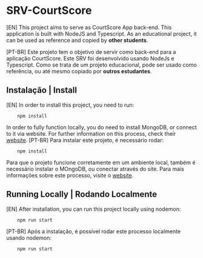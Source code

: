 # SRV-CourtScore

[EN] This project aims to serve as CourtScore App back-end. This application is built with NodeJS and Typescript. As an educational project, it can be used as reference and copied by **other students**.

[PT-BR] Este projeto tem o objetivo de servir como back-end para a aplicação CourtScore. Este SRV foi desenvolvido usando NodeJs e Typescript. Como se trata de um projeto educacional, pode ser usado como referência, ou até mesmo copiado por **outros estudantes**.

## Instalação | Install
 [EN] In order to install this project, you need to run: 

        npm install

In order to fully function locally, you do need to install MongoDB, or connect to it via website. For further information on this process, check their [website](https://www.mongodb.com/).
[PT-BR] Para instalar este projeto, é necessário rodar:

        npm install

Para que o projeto funcione corretamente em um ambiente local, também é necessário instalar o MOngoDB, ou conectar através do site. Para mais informações sobre este processo, visite o [website](https://www.mongodb.com/).

## Running Locally | Rodando Localmente
[EN] After installation, you can run this project locally using nodemon:

        npm run start

[PT-BR] Após a instalação, é possível rodar este processo localmente usando nodemon:

        npm run start

